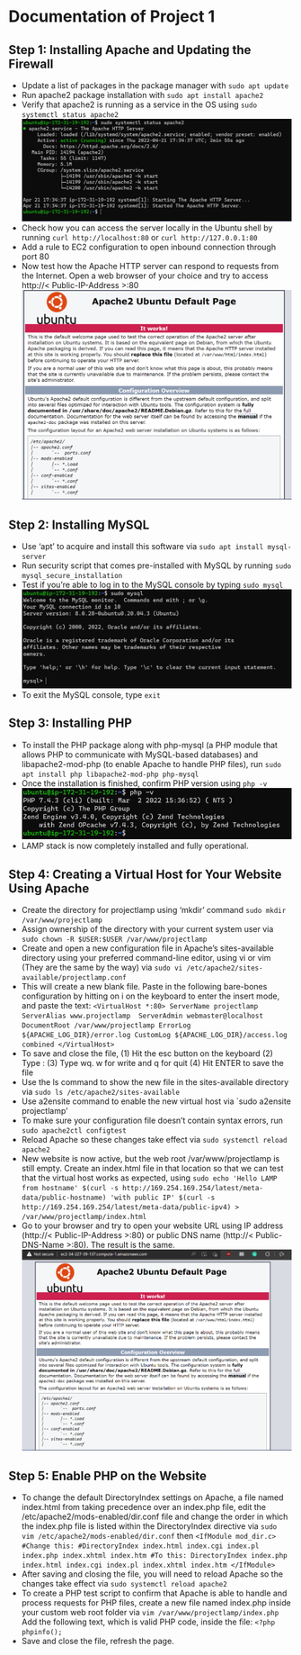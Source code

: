 # Documentation of Project 1
## Step 1: Installing Apache and Updating the Firewall

- Update a list of packages in the package manager with `sudo apt update`
- Run apache2 package installation with `sudo apt install apache2`
- Verify that apache2 is running as a service in the OS using `sudo systemctl status apache2`
![apache-status-running](./images/apache-status-running.PNG)
- Check how you can access the server locally in the Ubuntu shell by running `curl http://localhost:80` or `curl http://127.0.0.1:80`
-  Add a rule to EC2 configuration to open inbound connection through port 80
- Now test how the Apache HTTP server can respond to requests from the Internet. Open a web browser of your choice and try to access
http://< Public-IP-Address >:80
![apache-server-installed](./images/apache-server-installed.PNG)

## Step 2: Installing MySQL
- Use ‘apt’ to acquire and install this software via `sudo apt install mysql-server`
- Run security script that comes pre-installed with MySQL by running `sudo mysql_secure_installation`
- Test if you’re able to log in to the MySQL console by typing `sudo mysql`
![mysql-status](./images/mysql-status.PNG)
- To exit the MySQL console, type `exit`

## Step 3: Installing PHP
- To install the PHP package along with php-mysql (a PHP module that allows PHP to communicate with MySQL-based databases) and libapache2-mod-php (to enable Apache to handle PHP files), run `sudo apt install php libapache2-mod-php php-mysql`
- Once the installation is finished, confirm PHP version using `php -v`
![php-status](./images/php-status.PNG)
- LAMP stack is now completely installed and fully operational.

## Step 4: Creating a Virtual Host for Your Website Using Apache
- Create the directory for projectlamp using ‘mkdir’ command `sudo mkdir /var/www/projectlamp`
- Assign ownership of the directory with your current system user via `sudo chown -R $USER:$USER /var/www/projectlamp`
- Create and open a new configuration file in Apache’s sites-available directory using your preferred command-line editor, using vi or vim (They are the same by the way) via `sudo vi /etc/apache2/sites-available/projectlamp.conf`
- This will create a new blank file. Paste in the following bare-bones configuration by hitting on i on the keyboard to enter the insert mode, and paste the text:
`<VirtualHost *:80>
    ServerName projectlamp
    ServerAlias www.projectlamp 
    ServerAdmin webmaster@localhost
    DocumentRoot /var/www/projectlamp
    ErrorLog ${APACHE_LOG_DIR}/error.log
    CustomLog ${APACHE_LOG_DIR}/access.log combined
</VirtualHost>`
- To save and close the file, (1) Hit the esc button on the keyboard (2) Type : (3) Type wq. w for write and q for quit (4) Hit ENTER to save the file
- Use the ls command to show the new file in the sites-available directory via `sudo ls /etc/apache2/sites-available`
- Use a2ensite command to enable the new virtual host via `sudo a2ensite projectlamp'
- To make sure your configuration file doesn’t contain syntax errors, run `sudo apache2ctl configtest`
- Reload Apache so these changes take effect via `sudo systemctl reload apache2`
- New website is now active, but the web root /var/www/projectlamp is still empty. Create an index.html file in that location so that we can test that the virtual host works as expected, using `sudo echo 'Hello LAMP from hostname' $(curl -s http://169.254.169.254/latest/meta-data/public-hostname) 'with public IP' $(curl -s http://169.254.169.254/latest/meta-data/public-ipv4) > /var/www/projectlamp/index.html`
- Go to your browser and try to open your website URL using IP address (http://< Public-IP-Address >:80) or public DNS name (http://< Public-DNS-Name >:80). The result is the same.
![apache-website-default-page](./images/apache-website-default-page.PNG)

## Step 5: Enable PHP on the Website
- To change the default DirectoryIndex settings on Apache, a file named index.html from taking precedence over an index.php file, edit the /etc/apache2/mods-enabled/dir.conf file and change the order in which the index.php file is listed within the DirectoryIndex directive via `sudo vim /etc/apache2/mods-enabled/dir.conf` then
`<IfModule mod_dir.c>
        #Change this:
        #DirectoryIndex index.html index.cgi index.pl index.php index.xhtml index.htm
        #To this:
        DirectoryIndex index.php index.html index.cgi index.pl index.xhtml index.htm
</IfModule>`
- After saving and closing the file, you will need to reload Apache so the changes take effect via `sudo systemctl reload apache2`
- To create a PHP test script to confirm that Apache is able to handle and process requests for PHP files, create a new file named index.php inside your custom web root folder via `vim /var/www/projectlamp/index.php`
Add the following text, which is valid PHP code, inside the file:
`<?php
phpinfo();`
- Save and close the file, refresh the page.